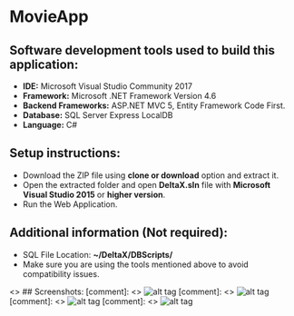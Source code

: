 # MovieApp

## Software development tools used to build this application: 
* **IDE:** Microsoft Visual Studio Community 2017 
* **Framework:** Microsoft .NET Framework Version 4.6 
* **Backend Frameworks:** ASP.NET MVC 5, Entity Framework Code First. 
* **Database:** SQL Server Express LocalDB 
* **Language:** C# 

## Setup instructions: 
*	Download the ZIP file using **clone or download** option and extract it. 
*	Open the extracted folder and open **DeltaX.sln** file with **Microsoft Visual Studio 2015** or **higher version**. 
*	Run the Web Application.
 
## Additional information (Not required): 
*	SQL File Location: **~/DeltaX/DBScripts/**
* Make sure you are using the tools mentioned above to avoid compatibility issues.

<> ## Screenshots:
[comment]: <> ![alt tag](https://github.com/rohitkori/DeltaX/blob/master/DeltaX/Screenshots/movies.PNG)
[comment]: <> ![alt tag](https://github.com/rohitkori/DeltaX/blob/master/DeltaX/Screenshots/editMovie.PNG)
[comment]: <> ![alt tag](https://github.com/rohitkori/DeltaX/blob/master/DeltaX/Screenshots/addproducertomovie.PNG)
[comment]: <> ![alt tag](https://github.com/rohitkori/DeltaX/blob/master/DeltaX/Screenshots/addmovie.PNG)
